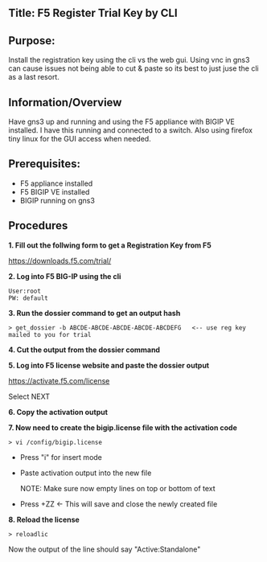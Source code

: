## Title: F5 Register Trial Key by CLI
## Purpose:
Install the registration key using the cli vs the web gui. Using vnc in gns3 can cause issues not being able to cut & paste so its best to just juse the cli as a last resort.

## Information/Overview
Have gns3 up and running and using the F5 appliance with BIGIP VE installed. I have this running and connected to a switch. Also using firefox tiny linux for the GUI access when needed.

## Prerequisites:
- F5 appliance installed
- F5 BIGIP VE installed
- BIGIP running on gns3

## Procedures

**1. Fill out the follwing form to get a Registration Key from F5**

https://downloads.f5.com/trial/

**2. Log into F5 BIG-IP using the cli**
```
User:root
PW: default
```

**3. Run the dossier command to get an output hash**

`> get_dossier -b ABCDE-ABCDE-ABCDE-ABCDE-ABCDEFG   <-- use reg key mailed to you for trial`

**4. Cut the output from the dossier command**

**5. Log into F5 license website and paste the dossier output**

https://activate.f5.com/license

Select NEXT

**6. Copy the activation output**

**7. Now need to create the bigip.license file with the activation code**

`> vi /config/bigip.license`

- Press "i" for insert mode
- Paste activation output into the new file

  NOTE: Make sure now empty lines on top or bottom of text

- Press <SHIFT>+ZZ   <- This will save and close the newly created file

**8. Reload the license**

`> reloadlic`


Now the output of the line should say "Active:Standalone"

